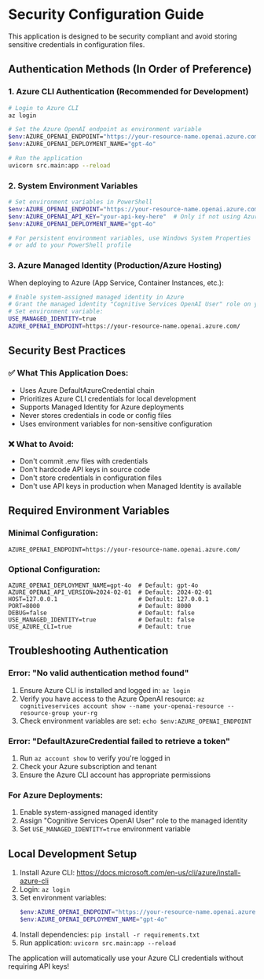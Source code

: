 # Security Configuration Guide

This application is designed to be security compliant and avoid storing sensitive credentials in configuration files.

## Authentication Methods (In Order of Preference)

### 1. Azure CLI Authentication (Recommended for Development)
```bash
# Login to Azure CLI
az login

# Set the Azure OpenAI endpoint as environment variable
$env:AZURE_OPENAI_ENDPOINT="https://your-resource-name.openai.azure.com/"
$env:AZURE_OPENAI_DEPLOYMENT_NAME="gpt-4o"

# Run the application
uvicorn src.main:app --reload
```

### 2. System Environment Variables
```powershell
# Set environment variables in PowerShell
$env:AZURE_OPENAI_ENDPOINT="https://your-resource-name.openai.azure.com/"
$env:AZURE_OPENAI_API_KEY="your-api-key-here"  # Only if not using Azure CLI
$env:AZURE_OPENAI_DEPLOYMENT_NAME="gpt-4o"

# For persistent environment variables, use Windows System Properties
# or add to your PowerShell profile
```

### 3. Azure Managed Identity (Production/Azure Hosting)
When deploying to Azure (App Service, Container Instances, etc.):

```bash
# Enable system-assigned managed identity in Azure
# Grant the managed identity "Cognitive Services OpenAI User" role on your Azure OpenAI resource
# Set environment variable:
USE_MANAGED_IDENTITY=true
AZURE_OPENAI_ENDPOINT=https://your-resource-name.openai.azure.com/
```

## Security Best Practices

### ✅ What This Application Does:
- Uses Azure DefaultAzureCredential chain
- Prioritizes Azure CLI credentials for local development
- Supports Managed Identity for Azure deployments  
- Never stores credentials in code or config files
- Uses environment variables for non-sensitive configuration

### ❌ What to Avoid:
- Don't commit .env files with credentials
- Don't hardcode API keys in source code
- Don't store credentials in configuration files
- Don't use API keys in production when Managed Identity is available

## Required Environment Variables

### Minimal Configuration:
```
AZURE_OPENAI_ENDPOINT=https://your-resource-name.openai.azure.com/
```

### Optional Configuration:
```
AZURE_OPENAI_DEPLOYMENT_NAME=gpt-4o  # Default: gpt-4o
AZURE_OPENAI_API_VERSION=2024-02-01  # Default: 2024-02-01
HOST=127.0.0.1                       # Default: 127.0.0.1
PORT=8000                            # Default: 8000
DEBUG=false                          # Default: false
USE_MANAGED_IDENTITY=true            # Default: false
USE_AZURE_CLI=true                   # Default: true
```

## Troubleshooting Authentication

### Error: "No valid authentication method found"
1. Ensure Azure CLI is installed and logged in: `az login`
2. Verify you have access to the Azure OpenAI resource: `az cognitiveservices account show --name your-openai-resource --resource-group your-rg`
3. Check environment variables are set: `echo $env:AZURE_OPENAI_ENDPOINT`

### Error: "DefaultAzureCredential failed to retrieve a token"
1. Run `az account show` to verify you're logged in
2. Check your Azure subscription and tenant
3. Ensure the Azure CLI account has appropriate permissions

### For Azure Deployments:
1. Enable system-assigned managed identity
2. Assign "Cognitive Services OpenAI User" role to the managed identity
3. Set `USE_MANAGED_IDENTITY=true` environment variable

## Local Development Setup

1. Install Azure CLI: https://docs.microsoft.com/en-us/cli/azure/install-azure-cli
2. Login: `az login`
3. Set environment variables:
   ```powershell
   $env:AZURE_OPENAI_ENDPOINT="https://your-resource-name.openai.azure.com/"
   $env:AZURE_OPENAI_DEPLOYMENT_NAME="gpt-4o"
   ```
4. Install dependencies: `pip install -r requirements.txt`
5. Run application: `uvicorn src.main:app --reload`

The application will automatically use your Azure CLI credentials without requiring API keys!